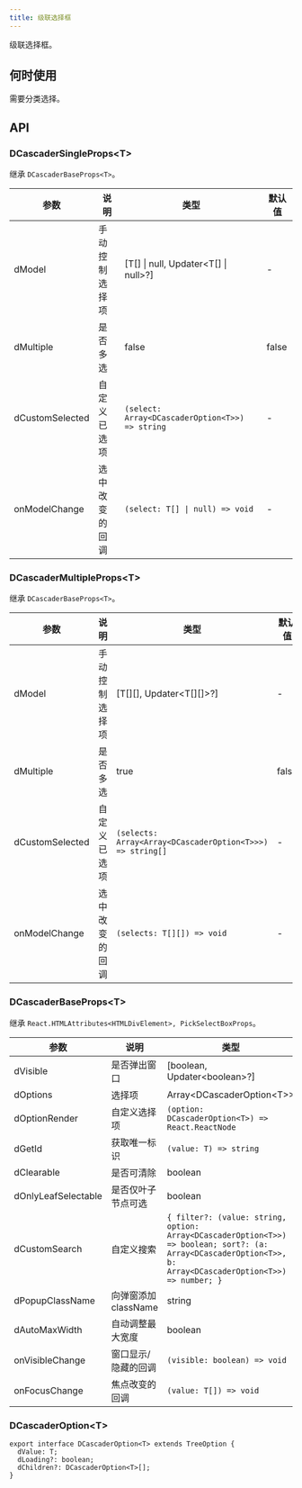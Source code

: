 ```yaml
---
title: 级联选择框
---
```


级联选择框。

## 何时使用

需要分类选择。

## API

### DCascaderSingleProps\<T\>

继承 `DCascaderBaseProps<T>`。

<!-- prettier-ignore-start -->
| 参数 | 说明 | 类型 | 默认值 | 
| --- | --- | --- | --- | 
| dModel | 手动控制选择项 | [T[] \| null, Updater\<T[] \| null\>?] | - |
| dMultiple | 是否多选 | false | false |
| dCustomSelected | 自定义已选项 | `(select: Array<DCascaderOption<T>>) => string`  | - |
| onModelChange | 选中改变的回调 | `(select: T[] \| null) => void` | - |
<!-- prettier-ignore-end -->

### DCascaderMultipleProps\<T\>

继承 `DCascaderBaseProps<T>`。

<!-- prettier-ignore-start -->
| 参数 | 说明 | 类型 | 默认值 | 
| --- | --- | --- | --- | 
| dModel | 手动控制选择项 | [T[][], Updater\<T[][]\>?] | - |
| dMultiple | 是否多选 | true | false |
| dCustomSelected | 自定义已选项 | `(selects: Array<Array<DCascaderOption<T>>>) => string[]` | - |
| onModelChange | 选中改变的回调 | `(selects: T[][]) => void` | - |
<!-- prettier-ignore-end -->

### DCascaderBaseProps\<T\>

继承 `React.HTMLAttributes<HTMLDivElement>, PickSelectBoxProps`。

<!-- prettier-ignore-start -->
| 参数 | 说明 | 类型 | 默认值 | 
| --- | --- | --- | --- | 
| dVisible | 是否弹出窗口 | [boolean, Updater\<boolean\>?] | - |
| dOptions | 选择项 | Array\<DCascaderOption\<T\>\> | - |
| dOptionRender | 自定义选择项 | `(option: DCascaderOption<T>) => React.ReactNode` | - |
| dGetId | 获取唯一标识 | `(value: T) => string` | `(value: unknown) => String(value)` |
| dClearable | 是否可清除 | boolean | false |
| dOnlyLeafSelectable | 是否仅叶子节点可选 | boolean | true |
| dCustomSearch | 自定义搜索 | `{ filter?: (value: string, option: Array<DCascaderOption<T>>) => boolean; sort?: (a: Array<DCascaderOption<T>>, b: Array<DCascaderOption<T>>) => number; }` | - |
| dPopupClassName | 向弹窗添加 className | string | - |
| dAutoMaxWidth | 自动调整最大宽度 | boolean | true |
| onVisibleChange | 窗口显示/隐藏的回调 | `(visible: boolean) => void` | - |
| onFocusChange | 焦点改变的回调 | `(value: T[]) => void` | - |
<!-- prettier-ignore-end -->

### DCascaderOption\<T\>

```tsx
export interface DCascaderOption<T> extends TreeOption {
  dValue: T;
  dLoading?: boolean;
  dChildren?: DCascaderOption<T>[];
}
```
